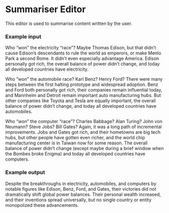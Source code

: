 # Summariser Editor
This editor is used to summarise content written by the user.

### Example input
Who “won” the electricity “race”? Maybe Thomas Edison, but that didn’t cause Edison’s descendants to rule the world as emperors, or make Menlo Park a second Rome. It didn’t even especially advantage America. Edison personally got rich, the overall balance of power didn’t change, and today all developed countries have electricity.

Who “won” the automobile race? Karl Benz? Henry Ford? There were many steps between the first halting prototype and widespread adoption. Benz and Ford both personally got rich, their companies remain influential today, and Mannheim and Detroit remain important auto manufacturing hubs. But other companies like Toyota and Tesla are equally important, the overall balance of power didn’t change, and today all developed countries have automobiles.

Who “won” the computer “race”? Charles Babbage? Alan Turing? John von Neumann? Steve Jobs? Bill Gates? Again, it was a long path of incremental improvements. Jobs and Gates got rich, and their hometowns are big tech hubs, but other people have gotten even richer, and the world chip manufacturing center is in Taiwan now for some reason. The overall balance of power didn’t change (except maybe during a brief window when the Bombes broke Enigma) and today all developed countries have computers.

### Example output
Despite the breakthroughs in electricity, automobiles, and computers by notable figures like Edison, Benz, Ford, and Gates, their victories did not dramatically shift global power balances. Their personal wealth increased, and their inventions spread universally, but no single country or entity monopolized these advancements.
